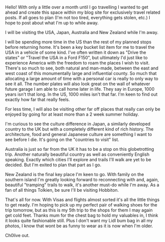 Hello! With only a little over a month until I go travelling I wanted to get ahead and create this space within my blog site for exclusively travel related posts. If all goes to plan (I'm not too tired, everything gets stolen, etc.) I hope to post about what I'm up to while away.


I will be visiting the USA, Japan, Australia and New Zealand while I'm away.


 I will be spending more time in the US than the rest of my planned stops before returning home. It's been a key bucket list item for me to travel the USA in a vehicle of some kind. I've often written it down as "Drive the states" or "Travel the USA in a Ford F150", but ultimately I'd just like to experience America with the freedom to roam the places I wish to visit. There's so much to see, both natural and man-made, between the east and west coast of this monumentally large and influential county. So much that allocating a large amount of time with a personal car is really to only way to see it all. The number plates will also look great on the wall of whatever future garage I am able to call home later in life. They say in Europe, 1000 years isn't that long. In the US, 1000 miles isn't that far. I'm keen to find out exactly how far that really feels.

For less time, I will also be visiting other far off places that really can only be enjoyed by going for at least more than a 2 week summer holiday.

I'm curious to see the culture difference in Japan, a similarly developed country to the UK but with a completely different kind of rich history. The architecture, food and general Japanese culture are something I want to see before I die. It's going on the "countries to visit" list.

Australia is just so far from the UK it has to be a stop on this globetrotting trip. Another naturally beautiful country as well as conveniently English speaking. Exactly which cities I'll explore and trails I'll walk are yet to be decided. But I'm exited to plan that part as I go.

New Zealand is the final key place I'm keen to go. With family on the southern island I'm greatly looking forward to reconnecting with and, again, beautiful "tramping" trails to walk, it's another must-do while I'm away. As a fan of all things Tolkien, be sure I'll be visiting Hobbiton.


That's all for now. With Visas and flights almost sorted it's all the little things to get ready. I'm hoping to pick up my perfect pair of walking shoes for the trip tomorrow, but as this is my 5th trip to the shops for them I may again get cold feet. Thanks mum for the chest bag to hold my valuables in, I think it looks quite fashionable still. Plus I don't want my Lidl bum bag in all my photos, I know that wont be as funny to wear as it is now when I'm older.

Ch0live out.